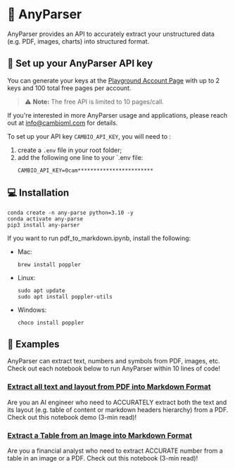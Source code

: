 # 🌊 AnyParser

AnyParser provides an API to accurately extract your unstructured data (e.g. PDF, images, charts) into structured format.

## :seedling: Set up your AnyParser API key

You can generate your keys at the [Playground Account Page](https://www.cambioml.com/account) with up to 2 keys and 100 total free pages per account.

> ⚠️ **Note:** The free API is limited to 10 pages/call.

If you're interested in more AnyParser usage and applications, please reach out at info@cambioml.com for details.


To set up your API key `CAMBIO_API_KEY`, you will need to :

1. create a `.env` file in your root folder;
2. add the following one line to your `.env file:
    ```
    CAMBIO_API_KEY=0cam************************
    ```

## :computer: Installation

```
conda create -n any-parse python=3.10 -y
conda activate any-parse
pip3 install any-parser
```

If you want to run pdf_to_markdown.ipynb, install the following:
- Mac:
    ```
    brew install poppler
    ```
- Linux:
    ```
    sudo apt update
    sudo apt install poppler-utils
    ```
- Windows:
    ```
    choco install poppler
    ```

## :scroll:  Examples

AnyParser can extract text, numbers and symbols from PDF, images, etc. Check out each notebook below to run AnyParser within 10 lines of code!

### [Extract all text and layout from PDF into Markdown Format](https://github.com/CambioML/any-parser/blob/main/examples/pdf_to_markdown.ipynb)
Are you an AI engineer who need to ACCURATELY extract both the text and its layout (e.g. table of content or markdown headers hierarchy) from a PDF. Check out this notebook demo (3-min read)!

### [Extract a Table from an Image into Markdown Format](https://github.com/CambioML/any-parser/blob/main/examples/extract_table_from_image_to_markdown.ipynb)
Are you a financial analyst who need to extract ACCURATE number from a table in an image or a PDF. Check out this notebook (3-min read)!

